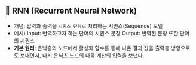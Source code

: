 ## 👀 RNN (Recurrent Neural Network)

- 개념: 입력과 출력을 `시퀀스 단위`로 처리하는 시퀀스(Sequence) 모델
 - 예시) Input: 번역하고자 하는 단어의 시퀀스 문장
         Output: 번역된 문장 또한 단어의 시퀀스
- **기본 원리**: 은닉층의 노드에서 활성화 함수를 통해 나온 결과 값을 출력층 방향으로도 보내면서, 다시 은닉츠 노드의
             다음 계산의 입력을 보낸다.

 

